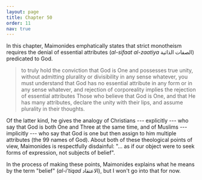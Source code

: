 ```yaml
---
layout: page
title: Chapter 50
order: 11
nav: true
---
```


In this chapter, Maimonides emphatically states that strict monotheism requires the denial of essential attributes (_al-sifaat al-zaatiya_ الصفات الذاتية) predicated to God.

> to truly hold the conviction that God is One and possesses true unity, without admitting plurality or divisibility in any sense whatever, you must understand that God has no essential attribute in any form or in any sense whatever, and rejection of corporeality implies the rejection of essential attributes Those who believe that God is One, and that He has many attributes, declare the unity with their lips, and assume plurality in their thoughts.

Of the latter kind, he gives the analogy of Christians --- explicitly --- who say that God is both One and Three at the same time, and of Muslims --- implicitly --- who say that God is one but then assign to him multiple attributes (the 99 names of God). About both of these theological points of view, Maimonides is respectfully disdainful: "... as if our object were to seek forms of expression, not subjects of belief".

In the process of making these points, Maimonides explains what he means by the term "belief" (_al-i'tiqad_ الاعتقاد), but I won't go into that for now.
